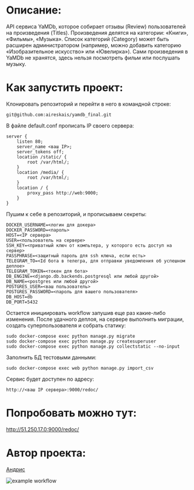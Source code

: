 # Описание:
API сервиса YaMDb, которое собирает отзывы (Review) пользователей на произведения (Titles). Произведения делятся на категории: «Книги», «Фильмы», «Музыка». Список категорий (Category) может быть расширен администратором (например, можно добавить категорию «Изобразительное искусство» или «Ювелирка»).
Сами произведения в YaMDb не хранятся, здесь нельзя посмотреть фильм или послушать музыку.

# Как запустить проект:
Клонировать репозиторий и перейти в него в командной строке:

```
git@github.com:aireskais/yamdb_final.git
```

В файле default.conf прописать IP своего сервера:

```
server {
    listen 80;
    server_name <ваш IP>;
    server_tokens off;
    location /static/ {
        root /var/html/;
    }
    location /media/ {
        root /var/html/;
    }
    location / {
        proxy_pass http://web:9000;
    }
}
```

Пушим к себе в репозиторий, и прописываем секреты:

```
DOCKER_USERNAME=<логин для докера>
DOCKER_PASSWORD=<пароль>
HOST=<IP сервера>
USER=<пользователь на сервере>
SSH_KEY=<приватный ключ от компьтера, у которого есть доступ на сервер>
PASSPHRASE=<защитный пароль для ssh ключа, если есть>
TELEGRAM_TO=<Id бота в телегра, для отправки уведомления об успешном деплое>
TELEGRAM_TOKEN=<токен для бота>
DB_ENGINE=<django.db.backends.postgresql или любой другой>
DB_NAME=<postgres или любой другой>
POSTGRES_USER=<ваш пользователь>
POSTGRES_PASSWORD=<пароль для вашего пользователя>
DB_HOST=db
DB_PORT=5432
```

Остается инициировать workflow запушив еще раз какие-либо изменения.
После удачного деплоя, на сервере выполнить миграции, создать суперпользователя и собрать статику:

```
sudo docker-compose exec python manage.py migrate
sudo docker-compose exec python manage.py createsuperuser
sudo docker-compose exec python manage.py collectstatic --no-input
```

Заполнить БД тестовыми данными:

```
sudo docker-compose exec web python manage.py import_csv
```

Сервис будет доступен по адресу:

```
http://<ваш IP сервера>:9000/redoc/
```

# Попробовать можно тут:
http://51.250.17.0:9000/redoc/

# Автор проекта:
[Андрис](https://github.com/aireskais)

![example workflow](https://github.com/aireskais/yamdb_final/actions/workflows/yamdb_workflow.yml/badge.svg)